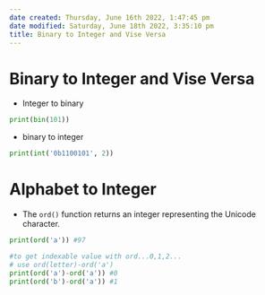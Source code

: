 ```yaml
---
date created: Thursday, June 16th 2022, 1:47:45 pm
date modified: Saturday, June 18th 2022, 3:35:10 pm
title: Binary to Integer and Vise Versa
---
```


# Binary to Integer and Vise Versa

- Integer to binary

```python
print(bin(101))
```

- binary to integer

```python
print(int('0b1100101', 2))
```

# Alphabet to Integer

- The `ord()` function returns an integer representing the Unicode character.

```python
print(ord('a')) #97

#to get indexable value with ord...0,1,2...
# use ord(letter)-ord('a')
print(ord('a')-ord('a')) #0
print(ord('b')-ord('a')) #1
```

